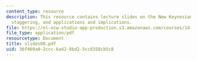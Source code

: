 ```yaml
---
content_type: resource
description: This resource contains lecture slides on the New Keynesian model, price
  staggering, and applications and implications.
file: https://ol-ocw-studio-app-production.s3.amazonaws.com/courses/14-452-macroeconomic-theory-ii-spring-2007/36f469a02ccc6a428bd25cc8358cb5c8_slides08.pdf
file_type: application/pdf
resourcetype: Document
title: slides08.pdf
uid: 36f469a0-2ccc-6a42-8bd2-5cc8358cb5c8
---
```

